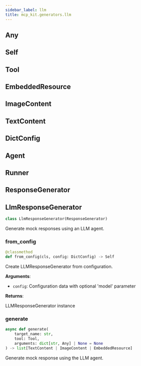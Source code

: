 ```yaml
---
sidebar_label: llm
title: mcp_kit.generators.llm
---
```


## Any

## Self

## Tool

## EmbeddedResource

## ImageContent

## TextContent

## DictConfig

## Agent

## Runner

## ResponseGenerator

## LlmResponseGenerator

```python
class LlmResponseGenerator(ResponseGenerator)
```

Generate mock responses using an LLM agent.

### from\_config

```python
@classmethod
def from_config(cls, config: DictConfig) -> Self
```

Create LLMResponseGenerator from configuration.

**Arguments**:

- `config`: Configuration data with optional &#x27;model&#x27; parameter

**Returns**:

LLMResponseGenerator instance

### generate

```python
async def generate(
    target_name: str,
    tool: Tool,
    arguments: dict[str, Any] | None = None
) -> list[TextContent | ImageContent | EmbeddedResource]
```

Generate mock response using the LLM agent.

